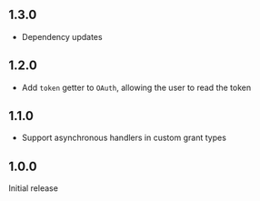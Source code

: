 ## 1.3.0

- Dependency updates

## 1.2.0

- Add `token` getter to `OAuth`, allowing the user to read the token

## 1.1.0

- Support asynchronous handlers in custom grant types

## 1.0.0

Initial release